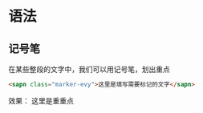 # 语法

## 记号笔

在某些整段的文字中，我们可以用记号笔，划出重点

```md
<sapn class="marker-evy">这里是填写需要标记的文字</sapn>
```

效果：
<sapn class="marker-evy">这里是重重点</sapn>